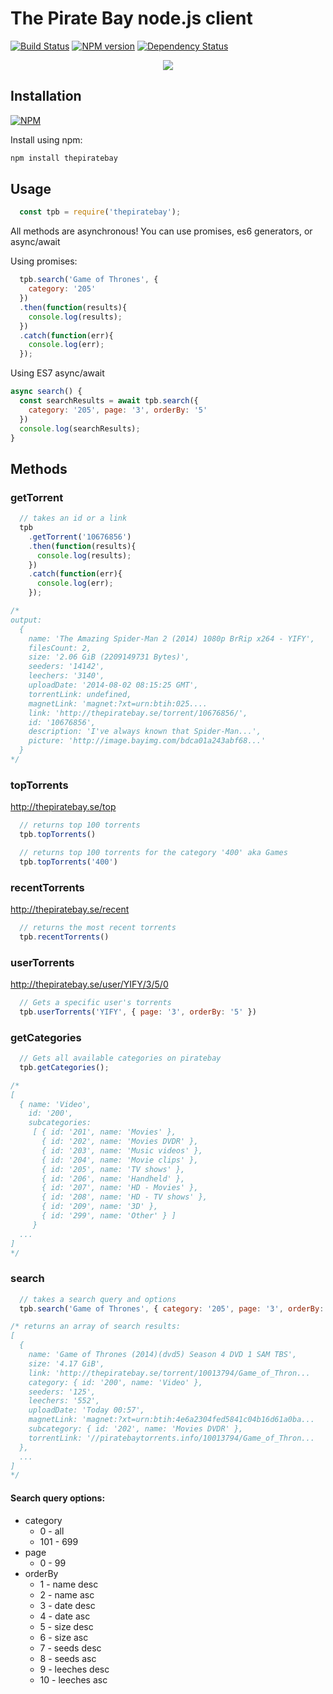 The Pirate Bay node.js client
=============================
[![Build Status](https://travis-ci.org/t3chnoboy/thepiratebay.svg?branch=master)](https://travis-ci.org/t3chnoboy/thepiratebay)
[![NPM version](https://badge.fury.io/js/thepiratebay.svg)](http://badge.fury.io/js/thepiratebay)
[![Dependency Status](https://gemnasium.com/t3chnoboy/thepiratebay.svg)](https://gemnasium.com/t3chnoboy/thepiratebay)

<p align="center">
  <img src="https://i.imgur.com/xP3s8Xum.png"/>
</p>

## Installation
[![NPM](https://nodei.co/npm/thepiratebay.png?downloads=true)](https://nodei.co/npm/thepiratebay/)

Install using npm:
```sh
npm install thepiratebay
```

## Usage

```javascript
  const tpb = require('thepiratebay');
```
All methods are asynchronous!
You can use promises, es6 generators, or async/await

Using promises:
```javascript
  tpb.search('Game of Thrones', {
  	category: '205'
  })
  .then(function(results){
  	console.log(results);
  })
  .catch(function(err){
  	console.log(err);
  });
```

Using ES7 async/await
```javascript
async search() {
  const searchResults = await tpb.search({
    category: '205', page: '3', orderBy: '5'
  })
  console.log(searchResults);
}
```

## Methods

### getTorrent
```javascript
  // takes an id or a link
  tpb
    .getTorrent('10676856')
    .then(function(results){
      console.log(results);
    })
    .catch(function(err){
      console.log(err);
    });

/*
output:
  {
    name: 'The Amazing Spider-Man 2 (2014) 1080p BrRip x264 - YIFY',
    filesCount: 2,
    size: '2.06 GiB (2209149731 Bytes)',
    seeders: '14142',
    leechers: '3140',
    uploadDate: '2014-08-02 08:15:25 GMT',
    torrentLink: undefined,
    magnetLink: 'magnet:?xt=urn:btih:025....
    link: 'http://thepiratebay.se/torrent/10676856/',
    id: '10676856',
    description: 'I've always known that Spider-Man...',
    picture: 'http://image.bayimg.com/bdca01a243abf68...'
  }
*/
```

### topTorrents
http://thepiratebay.se/top
```javascript
  // returns top 100 torrents
  tpb.topTorrents()

  // returns top 100 torrents for the category '400' aka Games
  tpb.topTorrents('400')
```

### recentTorrents
http://thepiratebay.se/recent
```javascript
  // returns the most recent torrents
  tpb.recentTorrents()
```

### userTorrents
http://thepiratebay.se/user/YIFY/3/5/0
```javascript
  // Gets a specific user's torrents
  tpb.userTorrents('YIFY', { page: '3', orderBy: '5' })
```

### getCategories
```javascript
  // Gets all available categories on piratebay
  tpb.getCategories();

/*
[
  { name: 'Video',
    id: '200',
    subcategories:
     [ { id: '201', name: 'Movies' },
       { id: '202', name: 'Movies DVDR' },
       { id: '203', name: 'Music videos' },
       { id: '204', name: 'Movie clips' },
       { id: '205', name: 'TV shows' },
       { id: '206', name: 'Handheld' },
       { id: '207', name: 'HD - Movies' },
       { id: '208', name: 'HD - TV shows' },
       { id: '209', name: '3D' },
       { id: '299', name: 'Other' } ]
     }
  ...
]
*/
```
### search
```javascript
  // takes a search query and options
  tpb.search('Game of Thrones', { category: '205', page: '3', orderBy: '5' })

/* returns an array of search results:
[
  {
    name: 'Game of Thrones (2014)(dvd5) Season 4 DVD 1 SAM TBS',
    size: '4.17 GiB',
    link: 'http://thepiratebay.se/torrent/10013794/Game_of_Thron...
    category: { id: '200', name: 'Video' },
    seeders: '125',
    leechers: '552',
    uploadDate: 'Today 00:57',
    magnetLink: 'magnet:?xt=urn:btih:4e6a2304fed5841c04b16d61a0ba...
    subcategory: { id: '202', name: 'Movies DVDR' },
    torrentLink: '//piratebaytorrents.info/10013794/Game_of_Thron...
  },
  ...
]
*/
```
#### Search query options:

* category
  * 0   - all
  * 101 - 699
* page
  * 0 - 99
* orderBy
  * 1  - name desc
  * 2  - name asc
  * 3  - date desc
  * 4  - date asc
  * 5  - size desc
  * 6  - size asc
  * 7  - seeds desc
  * 8  - seeds asc
  * 9  - leeches desc
  * 10 - leeches asc
